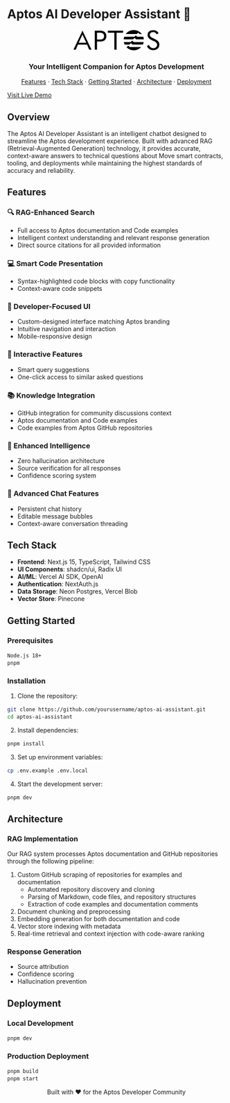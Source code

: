 # Aptos AI Developer Assistant 🤖

<div align="center">
  <img src="public/images/Aptos_Primary_BLK.svg" alt="Aptos AI Dev Assistant Logo" width="200"/>
  <h3>Your Intelligent Companion for Aptos Development</h3>
</div>

<p align="center">
  <a href="#features">Features</a> ·
  <a href="#tech-stack">Tech Stack</a> ·
  <a href="#getting-started">Getting Started</a> ·
  <a href="#architecture">Architecture</a> ·
  <a href="#deployment">Deployment</a>
</p>
<p align="center">
  
  <a href="https://pbc-aptos.vercel.app" target="_blank">Visit Live Demo</a>
</p>

## Overview

The Aptos AI Developer Assistant is an intelligent chatbot designed to streamline the Aptos development experience. Built with advanced RAG (Retrieval-Augmented Generation) technology, it provides accurate, context-aware answers to technical questions about Move smart contracts, tooling, and deployments while maintaining the highest standards of accuracy and reliability.

## Features

### 🔍 RAG-Enhanced Search
- Full access to Aptos documentation and Code examples
- Intelligent context understanding and relevant response generation
- Direct source citations for all provided information

### 💻 Smart Code Presentation
- Syntax-highlighted code blocks with copy functionality
- Context-aware code snippets


### 🎯 Developer-Focused UI
- Custom-designed interface matching Aptos branding
- Intuitive navigation and interaction
- Mobile-responsive design

### 🔄 Interactive Features
- Smart query suggestions
- One-click access to similar asked questions

### 📚 Knowledge Integration
- GitHub integration for community discussions context
- Aptos documentation and Code examples
- Code examples from Aptos GitHub repositories


### 🧠 Enhanced Intelligence
- Zero hallucination architecture
- Source verification for all responses
- Confidence scoring system

### 💬 Advanced Chat Features
- Persistent chat history
- Editable message bubbles
- Context-aware conversation threading

## Tech Stack

- **Frontend**: Next.js 15, TypeScript, Tailwind CSS
- **UI Components**: shadcn/ui, Radix UI
- **AI/ML**: Vercel AI SDK, OpenAI
- **Authentication**: NextAuth.js
- **Data Storage**: Neon Postgres, Vercel Blob
- **Vector Store**: Pinecone

## Getting Started

### Prerequisites

```bash
Node.js 18+
pnpm
```

### Installation

1. Clone the repository:
```bash
git clone https://github.com/yourusername/aptos-ai-assistant.git
cd aptos-ai-assistant
```

2. Install dependencies:
```bash
pnpm install
```

3. Set up environment variables:
```bash
cp .env.example .env.local
```

4. Start the development server:
```bash
pnpm dev
```

## Architecture

### RAG Implementation
Our RAG system processes Aptos documentation and GitHub repositories through the following pipeline:
1. Custom GitHub scraping of repositories for examples and documentation
   - Automated repository discovery and cloning
   - Parsing of Markdown, code files, and repository structures
   - Extraction of code examples and documentation comments
2. Document chunking and preprocessing
3. Embedding generation for both documentation and code
4. Vector store indexing with metadata
5. Real-time retrieval and context injection with code-aware ranking

### Response Generation
- Source attribution
- Confidence scoring
- Hallucination prevention

## Deployment

### Local Development
```bash
pnpm dev
```

### Production Deployment
```bash
pnpm build
pnpm start
```


<p align="center">Built with ❤️ for the Aptos Developer Community</p>
